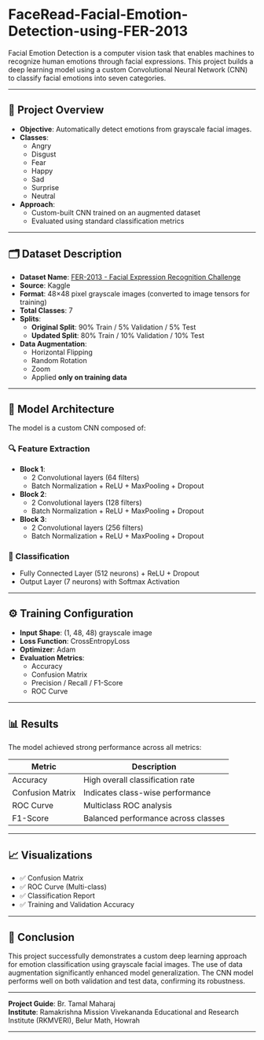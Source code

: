 # FaceRead-Facial-Emotion-Detection-using-FER-2013


Facial Emotion Detection is a computer vision task that enables machines to recognize human emotions through facial expressions. This project builds a deep learning model using a custom Convolutional Neural Network (CNN) to classify facial emotions into seven categories.

---

## 📌 Project Overview

- **Objective**: Automatically detect emotions from grayscale facial images.
- **Classes**:
  - Angry
  - Disgust
  - Fear
  - Happy
  - Sad
  - Surprise
  - Neutral
- **Approach**:
  - Custom-built CNN trained on an augmented dataset
  - Evaluated using standard classification metrics

---

## 🗂 Dataset Description

- **Dataset Name**: [FER-2013 - Facial Expression Recognition Challenge](https://www.kaggle.com/datasets/msambare/fer2013)
- **Source**: Kaggle
- **Format**: 48×48 pixel grayscale images (converted to image tensors for training)
- **Total Classes**: 7
- **Splits**:
  - **Original Split**: 90% Train / 5% Validation / 5% Test
  - **Updated Split**: 80% Train / 10% Validation / 10% Test
- **Data Augmentation**:
  - Horizontal Flipping
  - Random Rotation
  - Zoom
  - Applied **only on training data**

---

## 🧠 Model Architecture

The model is a custom CNN composed of:

### 🔍 Feature Extraction
- **Block 1**:
  - 2 Convolutional layers (64 filters)
  - Batch Normalization + ReLU + MaxPooling + Dropout
- **Block 2**:
  - 2 Convolutional layers (128 filters)
  - Batch Normalization + ReLU + MaxPooling + Dropout
- **Block 3**:
  - 2 Convolutional layers (256 filters)
  - Batch Normalization + ReLU + MaxPooling + Dropout

### 🧮 Classification
- Fully Connected Layer (512 neurons) + ReLU + Dropout
- Output Layer (7 neurons) with Softmax Activation

---

## ⚙️ Training Configuration

- **Input Shape**: (1, 48, 48) grayscale image
- **Loss Function**: CrossEntropyLoss
- **Optimizer**: Adam
- **Evaluation Metrics**:
  - Accuracy
  - Confusion Matrix
  - Precision / Recall / F1-Score
  - ROC Curve

---

## 📊 Results

The model achieved strong performance across all metrics:

| Metric         | Description                      |
|----------------|----------------------------------|
| Accuracy       | High overall classification rate |
| Confusion Matrix | Indicates class-wise performance |
| ROC Curve      | Multiclass ROC analysis          |
| F1-Score       | Balanced performance across classes |

---

## 📈 Visualizations

- ✅ Confusion Matrix
- ✅ ROC Curve (Multi-class)
- ✅ Classification Report
- ✅ Training and Validation Accuracy
---

## 🧾 Conclusion

This project successfully demonstrates a custom deep learning approach for emotion classification using grayscale facial images. The use of data augmentation significantly enhanced model generalization. The CNN model performs well on both validation and test data, confirming its robustness.

---

**Project Guide**: Br. Tamal Maharaj  
**Institute**: Ramakrishna Mission Vivekananda Educational and Research Institute (RKMVERI), Belur Math, Howrah

---
